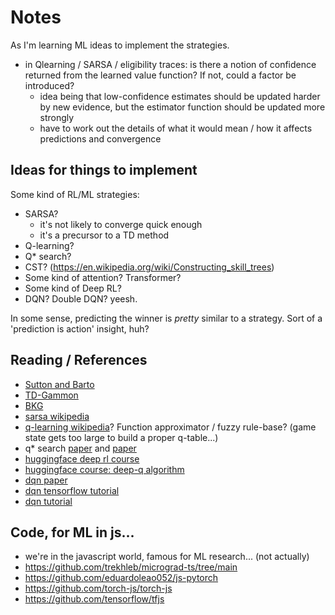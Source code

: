 # Notes

As I'm learning ML ideas to implement the strategies.

- in Qlearning / SARSA / eligibility traces: is there a notion of confidence returned from the learned value function? If not, could a factor be introduced?
  - idea being that low-confidence estimates should be updated harder by new evidence, but the estimator function should be updated more strongly
  - have to work out the details of what it would mean / how it affects predictions and convergence

## Ideas for things to implement

Some kind of RL/ML strategies:

- SARSA? 
  - it's not likely to converge quick enough
  - it's a precursor to a TD method
- Q-learning?
- Q* search? 
- CST? (https://en.wikipedia.org/wiki/Constructing_skill_trees)
- Some kind of attention? Transformer?
- Some kind of Deep RL?
- DQN? Double DQN? yeesh. 

In some sense, predicting the winner is _pretty_ similar to a strategy. Sort of a 'prediction is action' insight, huh?

## Reading / References

- [Sutton and Barto](http://www.incompleteideas.net/book/ebook/the-book.html)
- [TD-Gammon](https://bkgm.com/articles/tesauro/tdl.html)
- [BKG](https://www.bkgm.com/articles/Berliner/BKG-AProgramThatPlaysBackgammon/index.html)
- [sarsa wikipedia](https://en.wikipedia.org/wiki/State%E2%80%93action%E2%80%93reward%E2%80%93state%E2%80%93action)
- [q-learning wikipedia](https://en.wikipedia.org/wiki/Q-learning)? Function approximator / fuzzy rule-base? (game state gets too large to build a proper q-table...)
- q* search [paper](https://arxiv.org/abs/2102.04518) and [paper](https://icaps24.icaps-conference.org/program/workshops/prl-papers/9.pdf)
- [huggingface deep rl course](https://huggingface.co/learn/deep-rl-course/en/unit0/introduction)
- [huggingface course: deep-q algorithm](https://huggingface.co/learn/deep-rl-course/en/unit3/deep-q-algorithm)
- [dqn paper](https://arxiv.org/abs/1312.5602)
- [dqn tensorflow tutorial](https://www.tensorflow.org/agents/tutorials/0_intro_rl)
- [dqn tutorial](https://towardsdatascience.com/deep-q-learning-tutorial-mindqn-2a4c855abffc)


## Code, for ML in js...

- we're in the javascript world, famous for ML research... (not actually)
- https://github.com/trekhleb/micrograd-ts/tree/main
- https://github.com/eduardoleao052/js-pytorch
- https://github.com/torch-js/torch-js
- https://github.com/tensorflow/tfjs
